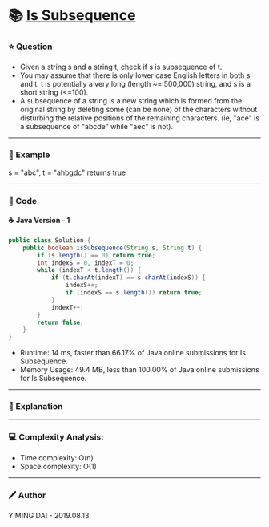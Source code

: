 # :books: [Is Subsequence](https://leetcode.com/problems/is-subsequence/)

### :star: Question

- Given a string s and a string t, check if s is subsequence of t.
- You may assume that there is only lower case English letters in both s and t. t is potentially a very long (length ~= 500,000) string, and s is a short string (<=100).
- A subsequence of a string is a new string which is formed from the original string by deleting some (can be none) of the characters without disturbing the relative positions of the remaining characters. (ie, "ace" is a subsequence of "abcde" while "aec" is not).

--- 

### :car: Example

s = "abc", t = "ahbgdc" returns true

---

### :hammer: Code

#### :coffee: Java Version - 1

```java
public class Solution {
    public boolean isSubsequence(String s, String t) {
        if (s.length() == 0) return true;
        int indexS = 0, indexT = 0;
        while (indexT < t.length()) {
            if (t.charAt(indexT) == s.charAt(indexS)) {
                indexS++;
                if (indexS == s.length()) return true;
            }
            indexT++;
        }
        return false;
    }
}
```

- Runtime: 14 ms, faster than 66.17% of Java online submissions for Is Subsequence.
- Memory Usage: 49.4 MB, less than 100.00% of Java online submissions for Is Subsequence.


---

### :pencil: Explanation



---

### :computer: Complexity Analysis:

- Time complexity: O(n)
- Space complexity: O(1)

---

### :pen: Author

YIMING DAI - 2019.08.13
